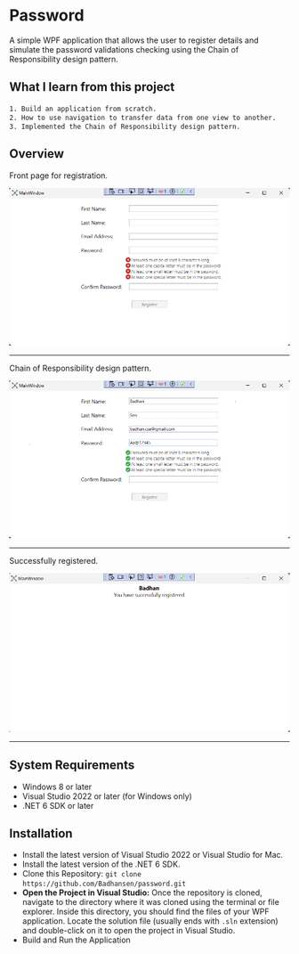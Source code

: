 # Password 
A simple WPF application that allows the user to register details and simulate the password validations checking using the Chain of Responsibility design pattern.


## What I learn from this project
    1. Build an application from scratch.
    2. How to use navigation to transfer data from one view to another.
    3. Implemented the Chain of Responsibility design pattern.

## Overview
Front page for registration.

![Front Page](https://github.com/Badhansen/password/blob/master/Images/FrontPage.png?raw=true)

---
Chain of Responsibility design pattern.

![CRP Page](https://github.com/Badhansen/password/blob/master/Images/CRP.png?raw=true)

---
Successfully registered.

![Success Page](https://github.com/Badhansen/password/blob/master/Images/Success.png?raw=true)

---

## System Requirements

* Windows 8 or later
* Visual Studio 2022 or later (for Windows only)
* .NET 6 SDK or later

## Installation

- Install the latest version of Visual Studio 2022 or Visual Studio for Mac.
- Install the latest version of the .NET 6 SDK.
- Clone this Repository: `git clone https://github.com/Badhansen/password.git`
- **Open the Project in Visual Studio:** Once the repository is cloned, navigate to the directory where it was cloned using the terminal or file explorer. Inside this directory, you should find the files of your WPF application. Locate the solution file (usually ends with `.sln` extension) and double-click on it to open the project in Visual Studio.
- Build and Run the Application